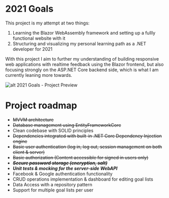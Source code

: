 # 2021 Goals

This project is my attempt at two things:

1. Learning the Blazor WebAssembly framework and setting up a fullly functional website with it
2. Structuring and visualizing my personal learning path as a .NET developer for 2021

With this project I aim to further my understanding of building responsive web applications with realtime feedback using the Blazor frontend, but also focusing strongly on the ASP.NET Core backend side, which is what I am currently leaning more towards.

![alt 2021 Goals - Project Preview](https://i.imgur.com/HJlGPDQ.png)

# Project roadmap

* ~~MVVM architecture~~
* ~~Database management using EntityFrameworkCore~~
* Clean codebase with SOLID principles
* ~~Dependencies integrated with built-in .NET Core Dependency Injection engine~~
* ~~Basic user authentication (log in, log out, session management on both client & server)~~
* ~~Basic authorization (Content accessible for signed in users only)~~
* ~~***Secure password storage (encryption, salt)***~~
* ***Unit tests & mocking for the server-side WebAPI***
* Facebook & Google authentication functionality
* CRUD operations implementation & dashboard for editing goal lists
* Data Access with a repository pattern
* Support for multiple goal lists per user
